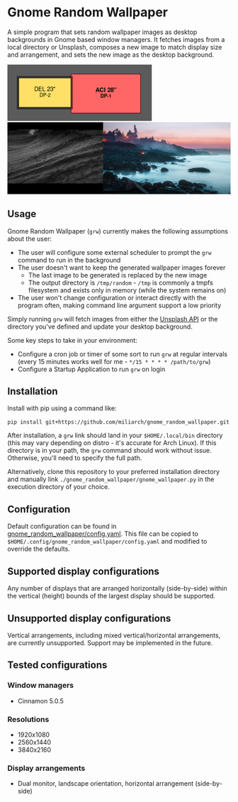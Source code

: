 # Gnome Random Wallpaper

A simple program that sets random wallpaper images as desktop backgrounds in Gnome based window managers. It fetches images from a local directory or Unsplash, composes a new image to match display size and arrangement, and sets the new image as the desktop background.

![Example Arrangement](example_arrangement.png)
![Example Wallpaper](example_wallpaper.jpg)

## Usage

Gnome Random Wallpaper (`grw`) currently makes the following assumptions about the user:
* The user will configure some external scheduler to prompt the `grw` command to run in the background
* The user doesn't want to keep the generated wallpaper images forever
  * The last image to be generated is replaced by the new image
  * The output directory is `/tmp/random` - `/tmp` is commonly a tmpfs filesystem and exists only in memory (while the system remains on)
* The user won't change configuration or interact directly with the program often, making command line argument support a low priority

Simply running `grw` will fetch images from either the [Unsplash API](https://source.unsplash.com/) or the directory you've defined and update your desktop background.

Some key steps to take in your environment:
* Configure a cron job or timer of some sort to run `grw` at regular intervals (every 15 minutes works well for me - `*/15 * * * * /path/to/grw`)
* Configure a Startup Application to run `grw` on login

## Installation

Install with pip using a command like:
```
pip install git+https://github.com/miliarch/gnome_random_wallpaper.git
```

After installation, a `grw` link should land in your `$HOME/.local/bin` directory (this may vary depending on distro - it's accurate for Arch Linux). If this directory is in your path, the `grw` command should work without issue. Otherwise, you'll need to specify the full path.

Alternatively, clone this repository to your preferred installation directory and manually link `./gnome_random_wallpaper/gnome_wallpaper.py` in the execution directory of your choice.

## Configuration

Default configuration can be found in [gnome_random_wallpaper/config.yaml](gnome_random_wallpaper/config.yaml). This file can be copied to `$HOME/.config/gnome_random_wallpaper/config.yaml` and modified to override the defaults.

## Supported display configurations

Any number of displays that are arranged horizontally (side-by-side) within the vertical (height) bounds of the largest display should be supported.

## Unsupported display configurations

Vertical arrangements, including mixed vertical/horizontal arrangements, are currently unsupported. Support may be implemented in the future.

## Tested configurations

### Window managers

* Cinnamon 5.0.5

### Resolutions
* 1920x1080
* 2560x1440
* 3840x2160

### Display arrangements
* Dual monitor, landscape orientation, horizontal arrangement (side-by-side)
